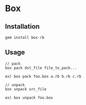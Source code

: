 Box
===

Installation
---
    gem install box-rb


Usage
---
    // pack
    box pack dst_file file_to_pack...

    ex) box pack foo.box a.rb b.rb c.rb
    
    // unpack
    box unpack src_file
    
    ex) box unpack foo.box
